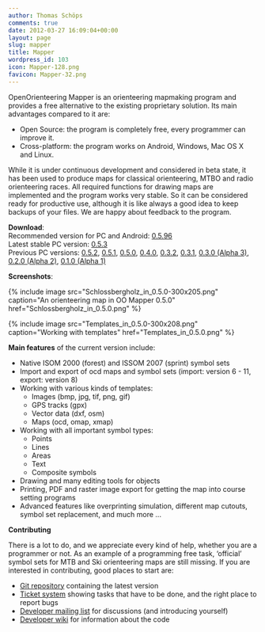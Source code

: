 ```yaml
---
author: Thomas Schöps
comments: true
date: 2012-03-27 16:09:04+00:00
layout: page
slug: mapper
title: Mapper
wordpress_id: 103
icon: Mapper-128.png
favicon: Mapper-32.png
---
```


OpenOrienteering Mapper is an orienteering mapmaking program and provides a free alternative to the existing proprietary solution. Its main advantages compared to it are:
	
  * Open Source: the program is completely free, every programmer can improve it.
  * Cross-platform: the program works on Android, Windows, Mac OS X and Linux.

While it is under continuous development and considered in beta state, it has been used to produce maps for classical orienteering, MTBO and radio orienteering races. All required functions for drawing maps are implemented and the program works very stable. So it can be considered ready for productive use, although it is like always a good idea to keep backups of your files. We are happy about feedback to the program.


**Download**:<br/>
Recommended version for PC and Android: [0.5.96](http://oorienteering.sourceforge.net/?p=194)<br/>
Latest stable PC version: [0.5.3](http://oorienteering.sourceforge.net/?p=178)<br/>
Previous PC versions:
[0.5.2](http://oorienteering.sourceforge.net/?p=171),
[0.5.1](http://oorienteering.sourceforge.net/?p=165),
[0.5.0](http://oorienteering.sourceforge.net/?p=141),
[0.4.0](http://oorienteering.sourceforge.net/?p=126),
[0.3.2](http://oorienteering.sourceforge.net/?p=116),
[0.3.1](http://oorienteering.sourceforge.net/?p=113),
[0.3.0 (Alpha 3)](http://oorienteering.sourceforge.net/?p=107),
[0.2.0 (Alpha 2)](http://oorienteering.sourceforge.net/?p=92),
[0.1.0 (Alpha 1)](http://oorienteering.sourceforge.net/?p=74)


**Screenshots**:

{% include image src="Schlossbergholz_in_0.5.0-300x205.png" caption="An orienteering map in OO Mapper 0.5.0" href="Schlossbergholz_in_0.5.0.png" %}

{% include image src="Templates_in_0.5.0-300x208.png" caption="Working with templates" href="Templates_in_0.5.0.png" %}


**Main features** of the current version include:
	
  * Native ISOM 2000 (forest) and ISSOM 2007 (sprint) symbol sets
  * Import and export of ocd maps and symbol sets (import: version 6 - 11, export: version 8)
  * Working with various kinds of templates:
    * Images (bmp, jpg, tif, png, gif)
    * GPS tracks (gpx)
    * Vector data (dxf, osm)
    * Maps (ocd, omap, xmap)
  * Working with all important symbol types:
    * Points
    * Lines
    * Areas
    * Text
    * Composite symbols
  * Drawing and many editing tools for objects
  * Printing, PDF and raster image export for getting the map into course setting programs
  * Advanced features like overprinting simulation, different map cutouts, symbol set replacement, and much more ...


**Contributing**

There is a lot to do, and we appreciate every kind of help, whether you are a programmer or not. As an example of a programming free task, ‘official’ symbol sets for MTB and Ski orienteering maps are still missing. If you are interested in contributing, good places to start are:
	
  * [Git repository](https://sourceforge.net/p/oorienteering/code/) containing the latest version
  * [Ticket system](https://sourceforge.net/p/oorienteering/tickets/) showing tasks that have to be done, and the right place to report bugs
  * [Developer mailing list](https://lists.sourceforge.net/lists/listinfo/oorienteering-devel) for discussions (and introducing yourself)
  * [Developer wiki](https://sourceforge.net/apps/mediawiki/oorienteering/index.php?title=Main_Page) for information about the code


